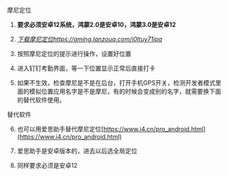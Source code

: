 摩尼定位

1. **要求必须安卓12系统，鸿蒙2.0是安卓10，鸿蒙3.0是安卓12**

2. *[下载摩尼定位https://aming.lanzouq.com/i0ltuy71ipa](https://aming.lanzouq.com/i0ltuy71ipa)*

3. 按照摩尼定位的提示进行操作，设置好位置

4. 进入钉钉考勤界面，等一下位置显示正常后直接打卡

5. 如果不生效，检查摩尼是不是在后台，打开手机GPS开关，检测开发者模式里面的模拟位置应用名字是不是摩尼，有的时候会变成别的名字，就需要换下面的替代软件使用。



替代软件

6. 也可以用爱思助手替代摩尼定位[https://www.i4.cn/pro_android.html](https://www.i4.cn/pro_android.html)

7. 爱思助手是安卓版本的，进去以后选全局定位

8. 同样要求必须是安卓12



